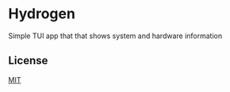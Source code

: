# Hydrogen
Simple TUI app that that shows system and hardware information

## License

[MIT](https://choosealicense.com/licenses/mit/)
